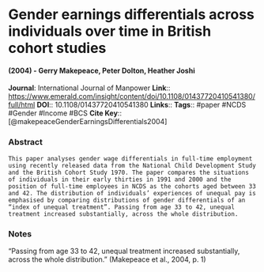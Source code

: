 # Gender earnings differentials across individuals over time in British cohort studies
#### (2004) - Gerry Makepeace, Peter Dolton, Heather Joshi
**Journal**: International Journal of Manpower
**Link**:: https://www.emerald.com/insight/content/doi/10.1108/01437720410541380/full/html
**DOI**:: 10.1108/01437720410541380
**Links**:: 
**Tags**:: #paper #NCDS #Gender #Income #BCS 
**Cite Key**:: [@makepeaceGenderEarningsDifferentials2004]

### Abstract

```
This paper analyses gender wage differentials in full-time employment using recently released data from the National Child Development Study and the British Cohort Study 1970. The paper compares the situations of individuals in their early thirties in 1991 and 2000 and the position of full-time employees in NCDS as the cohorts aged between 33 and 42. The distribution of individuals’ experiences of unequal pay is emphasised by comparing distributions of gender differentials of an “index of unequal treatment”. Passing from age 33 to 42, unequal treatment increased substantially, across the whole distribution.
```

### Notes

“Passing from age 33 to 42, unequal treatment increased substantially, across the whole distribution.” (Makepeace et al., 2004, p. 1)